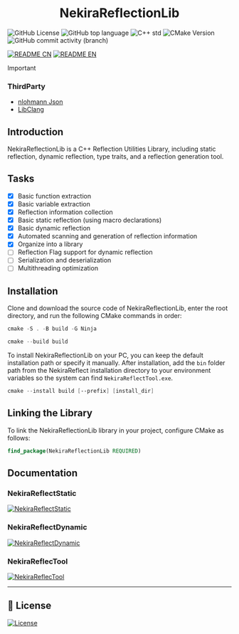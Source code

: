 <h1 align="center">
    <b>NekiraReflectionLib</b>
</h1>

![GitHub License](https://img.shields.io/github/license/TokiraNeo/NekiraReflect?style=flat-square&labelColor=363a4f&color=b7bdf8)
![GitHub top language](https://img.shields.io/github/languages/top/TokiraNeo/NekiraReflect?style=flat-square&labelColor=363a4f&color=b7bdf8)
![C++ std](https://img.shields.io/badge/C%2B%2B_std-%3E%3D20-%23b7bdf8?style=flat-square&labelColor=%23363a4f)
![CMake Version](https://img.shields.io/badge/CMake-%3E%3D3.20-b7bdf8?style=flat-square&labelColor=363a4f)
![GitHub commit activity (branch)](https://img.shields.io/github/commit-activity/m/TokiraNeo/NekiraReflect/main?style=flat-square&labelColor=363a4f&color=b7bdf8)

[![README CN](https://img.shields.io/badge/README-%E4%B8%AD%E6%96%87-D8E0F8?style=for-the-badge&labelColor=363a4f&color=b7bdf8)](/Documents/README/README.CN.MD)
[![README EN](https://img.shields.io/badge/README-EN-D8E0F8?style=for-the-badge&labelColor=363a4f&color=b7bdf8)](/Documents/README/README.EN.MD)

> [!Important]
>
> ### ThirdParty
>
> - [nlohmann Json](https://github.com/nlohmann/json)
> - [LibClang](https://github.com/llvm/llvm-project)

## Introduction

NekiraReflectionLib is a C++ Reflection Utilities Library, including static reflection, dynamic reflection, type traits, and a reflection generation tool.

## Tasks

- [x] Basic function extraction
- [x] Basic variable extraction
- [x] Reflection information collection
- [x] Basic static reflection (using macro declarations)
- [x] Basic dynamic reflection
- [x] Automated scanning and generation of reflection information
- [x] Organize into a library
- [ ] Reflection Flag support for dynamic reflection
- [ ] Serialization and deserialization
- [ ] Multithreading optimization

## Installation

Clone and download the source code of NekiraReflectionLib, enter the root directory, and run the following CMake commands in order:

```powershell
cmake -S . -B build -G Ninja
```

```powershell
cmake --build build
```

To install NekiraReflectionLib on your PC, you can keep the default installation path or specify it manually. After installation, add the `bin` folder path from the NekiraReflect installation directory to your environment variables so the system can find `NekiraReflectTool.exe`.

```powershell
cmake --install build [--prefix] [install_dir]
```

## Linking the Library

To link the NekiraReflectionLib library in your project, configure CMake as follows:

```cmake
find_package(NekiraReflectionLib REQUIRED)
```

## Documentation

### NekiraReflectStatic

[![NekiraReflectStatic](https://img.shields.io/badge/Doc-NekiraReflectStatic-BFCCF2?style=for-the-badge&labelColor=363a4f&color=b7bdf8)](/Documents/NekiraReflectStatic/NekiraReflectStatic.EN.MD)

### NekiraReflectDynamic

[![NekiraReflectDynamic](https://img.shields.io/badge/Doc-NekiraReflectDynamic-BFCCF2?style=for-the-badge&labelColor=363a4f&color=b7bdf8)](/Documents/NekiraReflectDynamic/NekiraReflectDynamic.EN.MD)

### NekiraReflecTool

[![NekiraReflecTool](https://img.shields.io/badge/Doc-NekiraReflectTool-BFCCF2?style=for-the-badge&labelColor=363a4f&color=b7bdf8)](/Documents/NekiraReflectTool/NekiraReflectTool.EN.MD)

---

## 📜 License

[![License](https://img.shields.io/badge/License-MIT-38E575?style=for-the-badge)](/LICENSE)
